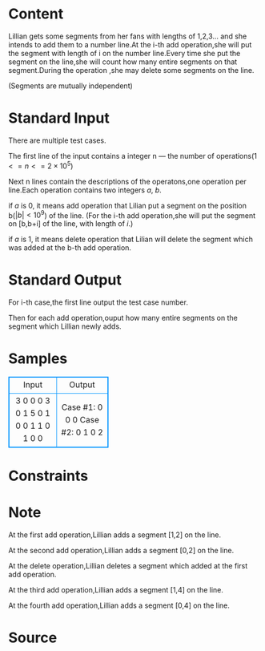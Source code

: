 
# Content

Lillian gets some segments from her fans with lengths of 1,2,3... and she intends to add them to a number line.At the i-th add operation,she will put the segment with length of i on the number line.Every time she put the segment on the line,she will count how many entire segments on that segment.During the operation ,she may delete some segments on the line.

(Segments are mutually independent)

# Standard Input

There are multiple test cases.

The first line of the input contains a integer n — the number of operations($1<=n<=2 \times 10^5$)

Next n lines contain the descriptions of the operatons,one operation per line.Each operation contains two integers $a$, $b$. 

if $a$ is $0$, it means add operation that Lilian put a segment on the position b($|b|<10^9$) of the line.
(For the i-th add operation,she will put the segment on [b,b+i] of the line, with length of $i$.)

if $a$ is $1$, it means delete operation that Lilian will delete the segment which was added at the b-th add operation.

# Standard Output

For i-th case,the first line output the test case number.

Then for each add operation,ouput how many entire segments on the segment which Lillian newly adds.

# Samples

<style>
        table,table tr th, table tr td { border:1px solid #0094ff; }
        table { width: 200px; min-height: 25px; line-height: 25px; text-align: center; border-collapse: collapse;}   
    </style>
<table>
	<tr>
		<td>Input</td>
		<td>Output</td>
	</tr>
<tr><td>3
0 0
0 3
0 1
5
0 1
0 0
1 1
0 1
0 0</td><td>Case #1:
0
0
0
Case #2:
0
1
0
2</td></tr></table>


# Constraints



# Note

At the first add operation,Lillian adds a segment [1,2] on the line.

At the second add operation,Lillian adds a segment [0,2] on the line.

At the delete operation,Lillian deletes a segment which added at the first add operation.

At the third add operation,Lillian adds a segment [1,4] on the line.

At the fourth add operation,Lillian adds a segment [0,4] on the line.

# Source


